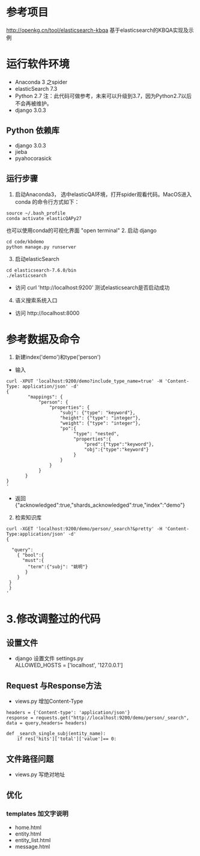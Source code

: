 # 参考项目
http://openkg.cn/tool/elasticsearch-kbqa  基于elasticsearch的KBQA实现及示例

# 运行软件环境
* Anaconda 3     之spider
* elasticSearch 7.3  
* Python 2.7  注：此代码可做参考，未来可以升级到3.7，因为Python2.7以后不会再被维护。
* django 3.0.3
## Python 依赖库
* django  3.0.3
* jieba   
* pyahocorasick
## 运行步骤
1. 启动Anaconda3， 选中elasticQA环境，打开spider观看代码。MacOS进入conda 的命令行方式如下：
```
source ~/.bash_profile  
conda activate elasticQAPy27
```
也可以使用conda的可视化界面 "open terminal"
2. 启动 django  
``` 
cd code/kbdemo
python manage.py runserver
```
3. 启动elasticSearch 
```
cd elasticsearch-7.6.0/bin 
./elasticsearch  
```
* 访问 curl 'http://localhost:9200’  测试elasticsearch是否启动成功
4. 语义搜索系统入口
* 访问 http://localhost:8000


#  参考数据及命令
1. 新建index('demo')和type('person')
* 输入
```
curl -XPUT 'localhost:9200/demo?include_type_name=true' -H 'Content-Type: application/json' -d'
{
        "mappings": {
        	"person": {
                "properties": {
                    "subj": {"type": "keyword"},
                    "height": {"type": "integer"},
                    "weight": {"type": "integer"},
                    "po":{
                         "type": "nested",
                         "properties":{
                             "pred":{"type":"keyword"},
                             "obj":{"type":"keyword"}
                         }
                    }
                }
            }
       }
}
'
```
* 返回 {"acknowledged":true,"shards_acknowledged":true,"index":"demo"}  
2. 检索知识库

```
curl -XGET 'localhost:9200/demo/person/_search?&pretty' -H 'Content-Type:application/json' -d'
{

  "query":
    { "bool":{
      "must":{ 
        "term":{"subj": "姚明"}
       } 
    }
 } 
 }
'
```
# 3.修改调整过的代码
## 设置文件
* django 设置文件 settings.py  
ALLOWED_HOSTS = ['localhost', '127.0.0.1']  

## Request 与Response方法
* views.py  增加Content-Type
```
headers = {'Content-type': 'application/json'}
response = requests.get("http://localhost:9200/demo/person/_search", data = query,headers= headers)
```
```
def _search_single_subj(entity_name):       
    if res['hits']['total']['value']== 0:
```
## 文件路径问题
* views.py  写绝对地址
## 优化
### templates 加文字说明
* home.html  
* entity.html
* entity_list.html
* message.html
